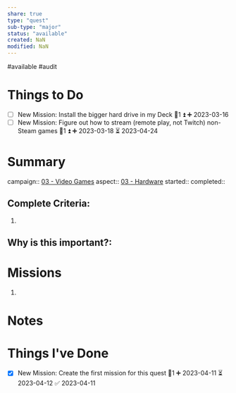 ```yaml
---
share: true
type: "quest"
sub-type: "major"
status: "available"
created: NaN 
modified: NaN
---
```

 
#available #audit 
# Things to Do
- [ ] New Mission: Install the bigger hard drive in my Deck 🥄1 ⏫  ➕ 2023-03-16 
- [ ] New Mission: Figure out how to stream (remote play, not Twitch) non-Steam games 🥄1 ⏫ ➕ 2023-03-18 ⏳ 2023-04-24

# Summary
campaign:: [03 - Video Games](./03%20-%20Video%20Games.md)
aspect:: [03 - Hardware](./03%20-%20Hardware.md)
started:: 
completed::
## Complete Criteria:
1. 

## Why is this important?:

# Missions
1.

# Notes

# Things I've Done
- [x] New Mission: Create the first mission for this quest 🥄1 ➕ 2023-04-11 ⏳ 2023-04-12 ✅ 2023-04-11